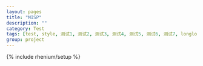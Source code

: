 ```yaml
---
layout: pages
title: "MISP"
description: ""
category: Test
tags: [test, style, 测试1, 测试2, 测试3, 测试4, 测试5, 测试6, 测试7, longlonglonglonglonglong age]
group: project
---
```

{% include rhenium/setup %}
